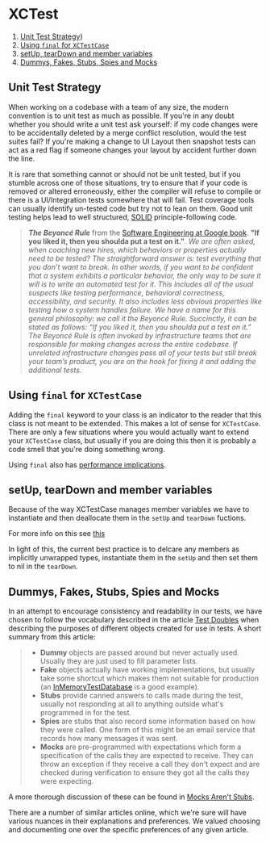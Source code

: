 # XCTest

1. [Unit Test Strategy](#Unit-Test-Strategy))
1. [Using `final` for `XCTestCase`](#Using-final-for-XCTestCase) 
1. [setUp, tearDown and member variables](#setUp-tearDown-and-member-variables)
1. [Dummys, Fakes, Stubs, Spies and Mocks](#Dummys-Fakes-Stubs-Spies-and-Mocks)

## Unit Test Strategy
When working on a codebase with a team of any size, the modern convention is to unit test as much as possible. If you're in any doubt whether you should write a unit test ask yourself: if my code changes were to be accidentally deleted by a merge conflict resolution, would the test suites fail? If you're making a change to UI Layout then snapshot tests can act as a red flag if someone changes your layout by accident further down the line.

It is rare that something cannot or should not be unit tested, but if you stumble across one of those situations, try to ensure that if your code is removed or altered erroneously, either the compiler will refuse to compile or there is a UI/Integration tests somewhere that will fail.  Test coverage tools can usually identify un-tested code but try not to lean on them. Good unit testing helps lead to well structured, [SOLID](https://en.wikipedia.org/wiki/SOLID) principle-following code.

> **_The Beyoncé Rule_** from the [Software Engineering at Google book](https://abseil.io/resources/swe-book/html/toc.html). **"If you liked it, then you shoulda put a test on it."**.
> _We are often asked, when coaching new hires, which behaviors or properties actually need to be tested?   The straightforward answer is: test everything that you don’t want to break. In other words, if you want to be confident that a system exhibits a particular behavior, the only way to be sure it will is to write an automated test for it. This includes all of the usual suspects like testing performance, behavioral correctness, accessibility, and security. It also includes less obvious properties like testing how a system handles failure._
> _We have a name for this general philosophy: we call it the Beyoncé Rule. Succinctly, it can be stated as follows: “If you liked it, then you shoulda put a test on it.” The Beyoncé Rule is often invoked by infrastructure teams that are responsible for making changes across the entire codebase. If unrelated infrastructure changes pass all of your tests but still break your team’s product, you are on the hook for fixing it and adding the additional tests._

## Using `final` for `XCTestCase`
Adding the `final` keyword to your class is an indicator to the reader that this class is not meant to be extended. This makes a lot of sense for `XCTestCase`. There are only a few situations where you would actually want to extend your `XCTestCase` class, but usually if you are doing this then it is probably a code smell that you're doing something wrong.

Using `final` also has [performance implications](https://developer.apple.com/swift/blog/?id=27).

## setUp, tearDown and member variables
Because of the way XCTestCase manages member variables we have to instantiate and then deallocate them in the `setUp` and `tearDown` fuctions.

For more info on this see [this](https://qualitycoding.org/xctestcase-teardown/)

In light of this, the current best practice is to delcare any members as implicitly unwrapped types, instantiate them in the `setUp` and then set them to nil in the `tearDown`.


## Dummys, Fakes, Stubs, Spies and Mocks
In an attempt to encourage consistency and readability in our tests, we have chosen to follow the vocabulary described in the article [Test Doubles](https://martinfowler.com/bliki/TestDouble.html) when describing the purposes of different objects created for use in tests. A short summary from this article:
 
> - **Dummy** objects are passed around but never actually used. Usually they are just used to fill parameter lists.
> - **Fake** objects actually have working implementations, but usually take some shortcut which makes them not suitable for production (an [InMemoryTestDatabase](https://martinfowler.com/bliki/InMemoryTestDatabase.html) is a good example).
> - **Stubs** provide canned answers to calls made during the test, usually not responding at all to anything outside what's programmed in for the test.
> - **Spies** are stubs that also record some information based on how they were called. One form of this might be an email service that records how many messages it was sent.
> - **Mocks** are pre-programmed with expectations which form a specification of the calls they are expected to receive. They can throw an exception if they receive a call they don't expect and are checked during verification to ensure they got all the calls they were expecting.

A more thorough discussion of these can be found in [Mocks Aren't Stubs](https://martinfowler.com/articles/mocksArentStubs.html).
 
 There are a number of similar articles online, which we're sure will have various nuances in their explanations and preferences. We valued choosing and documenting one over the specific preferences of any given article.
